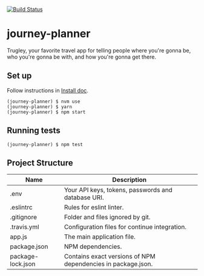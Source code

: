 [![Build Status](https://travis-ci.com/swoloszynski/journey-planner.svg?branch=master)](https://travis-ci.com/swoloszynski/journey-planner)

# journey-planner
Trugley, your favorite travel app for telling people where you're gonna be, who you're gonna be with, and how you're gonna get there.

Set up
------

Follow instructions in [Install doc](./docs/INSTALL.md).

```
(journey-planner) $ nvm use
(journey-planner) $ yarn
(journey-planner) $ npm start
```

Running tests
-------------

```
(journey-planner) $ npm test
```

Project Structure
-----------------

| Name                               | Description                                                  |
| ---------------------------------- | ------------------------------------------------------------ |
| .env                               | Your API keys, tokens, passwords and database URI.           |
| .eslintrc                          | Rules for eslint linter.                                     |
| .gitignore                         | Folder and files ignored by git.                             |
| .travis.yml                        | Configuration files for continue integration.                |
| app.js                             | The main application file.                                   |
| package.json                       | NPM dependencies.                                            |
| package-lock.json                  | Contains exact versions of NPM dependencies in package.json. |
